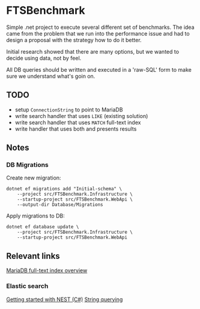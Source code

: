 # FTSBenchmark
Simple .net project to execute several different set of benchmarks.
The idea came from the problem that we run into the performance issue and had
to design a proposal with the strategy how to do it better.

Initial research showed that there are many options, but we wanted to decide
using data, not by feel.

All DB queries should be written and executed in a 'raw-SQL' form to make sure
we understand what's goin on.

## TODO

* setup `ConnectionString` to point to MariaDB
* write search handler that uses `LIKE` (existing solution)
* write search handler that uses `MATCH` full-text index
* write handler that uses both and presents results

## Notes

### DB Migrations

Create new migration:
```
dotnet ef migrations add "Initial-schema" \
    --project src/FTSBenchmark.Infrastructure \
    --startup-project src/FTSBenchmark.WebApi \
    --output-dir Database/Migrations
```

Apply migrations to DB:
```
dotnet ef database update \
    --project src/FTSBenchmark.Infrastructure \
    --startup-project src/FTSBenchmark.WebApi
```

## Relevant links

[MariaDB full-text index overview](https://mariadb.com/kb/en/full-text-index-overview/)

### Elastic search

[Getting started with NEST (C#)](https://www.elastic.co/guide/en/elasticsearch/client/net-api/7.17/nest-getting-started.html)
[String querying](https://opster.com/guides/elasticsearch/search-apis/elasticsearch-string-contains-substring/)
